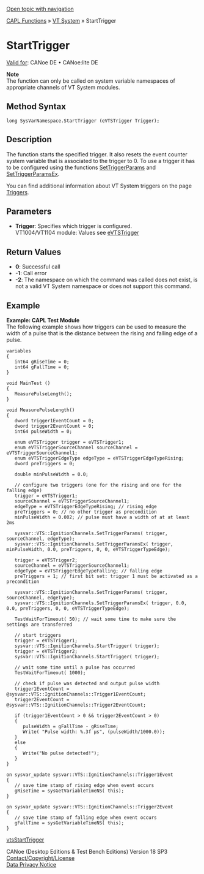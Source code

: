[Open topic with navigation](../../../../../CANoeDEFamily.htm#Topics/CAPLFunctions/VTSystem/Functions/CAPLfunctionVTSStartTrigger.md)

[CAPL Functions](../../CAPLfunctions.md) » [VT System](../CAPLfunctionsVTSystemOverview.md) » StartTrigger

# StartTrigger

[Valid for](../../../Shared/FeatureAvailability.md): CANoe DE • CANoe:lite DE

**Note**  
The function can only be called on system variable namespaces of appropriate channels of VT System modules.

## Method Syntax

`long SysVarNamespace.StartTrigger (eVTSTrigger Trigger);`

## Description

The function starts the specified trigger. It also resets the event counter system variable that is associated to the trigger to 0. To use a trigger it has to be configured using the functions [SetTriggerParams](CAPLfunctionVTSSetTriggerParams.md) and [SetTriggerParamsEx](CAPLfunctionVTSSetTriggerParamsEx.md).

You can find additional information about VT System triggers on the page [Triggers](../../../CANoeCANalyzer/VTSystem/VTSystemTrigger.md).

## Parameters

- **Trigger**: Specifies which trigger is configured.  
  VT1004/VT1104 module: Values see [eVTSTrigger](../CAPLfunctionsVTSystemEnumeration.md#eVTSTrigger)

## Return Values

- **0**: Successful call
- **-1**: Call error
- **-2**: The namespace on which the command was called does not exist, is not a valid VT System namespace or does not support this command.

## Example

**Example: CAPL Test Module**  
The following example shows how triggers can be used to measure the width of a pulse that is the distance between the rising and falling edge of a pulse.

```plaintext
variables
{
   int64 gRiseTime = 0;
   int64 gFallTime = 0;
}

void MainTest ()
{
   MeasurePulseLength();
}

void MeasurePulseLength()
{
   dword trigger1EventCount = 0;
   dword trigger2EventCount = 0;
   int64 pulseWidth = 0;

   enum eVTSTrigger trigger = eVTSTrigger1;
   enum eVTSTriggerSourceChannel sourceChannel = eVTSTriggerSourceChannel1;
   enum eVTSTriggerEdgeType edgeType = eVTSTriggerEdgeTypeRising;
   dword preTriggers = 0;

   double minPulseWidth = 0.0;

   // configure two triggers (one for the rising and one for the falling edge)
   trigger = eVTSTrigger1;
   sourceChannel = eVTSTriggerSourceChannel1;
   edgeType = eVTSTriggerEdgeTypeRising; // rising edge
   preTriggers = 0; // no other trigger as precondition
   minPulseWidth = 0.002; // pulse must have a width of at at least 2ms

   sysvar::VTS::IgnitionChannels.SetTriggerParams( trigger, sourceChannel, edgeType);
   sysvar::VTS::IgnitionChannels.SetTriggerParamsEx( trigger, minPulseWidth, 0.0, preTriggers, 0, 0, eVTSTriggerTypeEdge);

   trigger = eVTSTrigger2;
   sourceChannel = eVTSTriggerSourceChannel1;
   edgeType = eVTSTriggerEdgeTypeFalling; // falling edge
   preTriggers = 1; // first bit set: trigger 1 must be activated as a precondition

   sysvar::VTS::IgnitionChannels.SetTriggerParams( trigger, sourceChannel, edgeType);
   sysvar::VTS::IgnitionChannels.SetTriggerParamsEx( trigger, 0.0, 0.0, preTriggers, 0, 0, eVTSTriggerTypeEdge);

   TestWaitForTimeout( 50); // wait some time to make sure the settings are transferred

   // start triggers
   trigger = eVTSTrigger1;
   sysvar::VTS::IgnitionChannels.StartTrigger( trigger);
   trigger = eVTSTrigger2;
   sysvar::VTS::IgnitionChannels.StartTrigger( trigger);

   // wait some time until a pulse has occurred
   TestWaitForTimeout( 1000);

   // check if pulse was detected and output pulse width
   trigger1EventCount = @sysvar::VTS::IgnitionChannels::Trigger1EventCount;
   trigger2EventCount = @sysvar::VTS::IgnitionChannels::Trigger2EventCount;

   if (trigger1EventCount > 0 && trigger2EventCount > 0)
   {
      pulseWidth = gFallTime - gRiseTime;
      Write( "Pulse width: %.3f µs", (pulseWidth/1000.0));
   }
   else
   {
      Write("No pulse detected!");
   }
}

on sysvar_update sysvar::VTS::IgnitionChannels::Trigger1Event
{
   // save time stamp of rising edge when event occurs
   gRiseTime = sysGetVariableTimeNS( this);
}

on sysvar_update sysvar::VTS::IgnitionChannels::Trigger2Event
{
   // save time stamp of falling edge when event occurs
   gFallTime = sysGetVariableTimeNS( this);
}
```

[vtsStartTrigger](CAPLfunctionVTSvtsStartTrigger.md)

CANoe (Desktop Editions & Test Bench Editions) Version 18 SP3  
[Contact/Copyright/License](../../../Shared/ContactCopyrightLicense.md)  
[Data Privacy Notice](https://www.vector.com/int/en/company/get-info/privacy-policy/)
